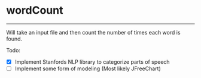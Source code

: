 # wordCount
---
Will take an input file and then count the number of times each word is found.

Todo:

- [X] Implement Stanfords NLP library to categorize parts of speech
- [ ] Implement some form of modeling (Most likely JFreeChart)
